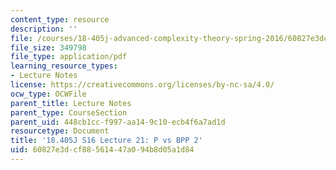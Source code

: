 ```yaml
---
content_type: resource
description: ''
file: /courses/18-405j-advanced-complexity-theory-spring-2016/60827e3dcf88561447a094b8d05a1d84_MIT18_405JS16_P_vs_BPP2.pdf
file_size: 349798
file_type: application/pdf
learning_resource_types:
- Lecture Notes
license: https://creativecommons.org/licenses/by-nc-sa/4.0/
ocw_type: OCWFile
parent_title: Lecture Notes
parent_type: CourseSection
parent_uid: 448cb1cc-f997-aa14-9c10-ecb4f6a7ad1d
resourcetype: Document
title: '18.405J S16 Lecture 21: P vs BPP 2'
uid: 60827e3d-cf88-5614-47a0-94b8d05a1d84
---
```

